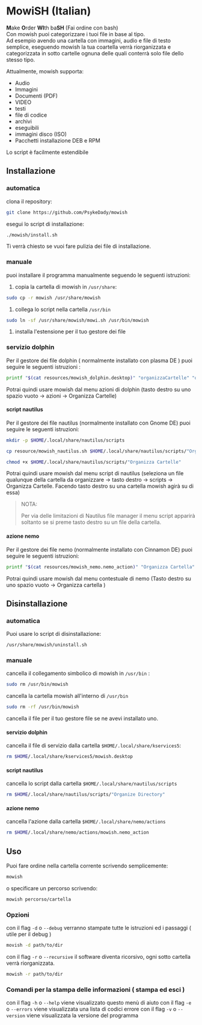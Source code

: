 # MowiSH (Italian)
**M**ake **O**rder **WI**th ba**SH** (Fai ordine con bash)  
Con mowish puoi categorizzare i tuoi file in base al tipo.   
Ad esempio avendo una cartella con immagini, audio e file di testo semplice, eseguendo mowish la tua coartella verrà riorganizzata e categorizzata in sotto cartelle ognuna delle quali conterrà solo file dello stesso tipo.

Attualmente, mowish supporta: 

- Audio
- Immagini
- Documenti (PDF)
- VIDEO
- testi
- file di codice
- archivi
- eseguibili
- immagini disco (ISO)
- Pacchetti installazione DEB e RPM

Lo script è facilmente estendibile
## Installazione

### automatica
clona il repository: 
```bash
git clone https://github.com/PsykeDady/mowish
```

esegui lo script di installazione: 
```bash
./mowish/install.sh
```

Ti verrà chiesto se vuoi fare pulizia dei file di installazione.

### manuale
puoi installare il programma manualmente seguendo le seguenti istruzioni: 

1. copia la cartella di mowish in `/usr/share`: 
```bash 
sudo cp -r mowish /usr/share/mowish 
```
1. collega lo script nella cartella `/usr/bin`  
```bash
sudo ln -sf /usr/share/mowish/mowi.sh /usr/bin/mowish
```
1. installa l'estensione per il tuo gestore dei file

### servizio dolphin
Per il gestore dei file dolphin ( normalmente installato con plasma DE ) puoi seguire le seguenti istruzioni :   
```bash
printf "$(cat resources/mowish_dolphin.desktop)" "organizzaCartelle" "organizzaCartelle" "Organizza Cartelle" | tee $HOME/.local/share/kservices5/mowish.desktop
```

Potrai quindi usare mowish dal menu azioni di dolphin (tasto destro su uno spazio vuoto &rarr; azioni &rarr; Organizza Cartelle)
#### script nautilus

Per il gestore dei file nautilus (normalmente installato con Gnome DE) puoi seguire le seguenti istruzioni:

```bash 
mkdir -p $HOME/.local/share/nautilus/scripts

cp resource/mowish_nautilus.sh $HOME/.local/share/nautilus/scripts/"Organizza Cartelle"

chmod +x $HOME/.local/share/nautilus/scripts/"Organizza Cartelle"
```

Potrai quindi usare mowish dal menu script di nautilus (seleziona un file qualunque della cartella da organizzare &rarr; tasto destro &rarr; scripts &rarr; Organizza Cartelle. Facendo tasto destro su una cartella mowish agirà su di essa) 

> NOTA: 
> 
> Per via delle limitazioni di Nautilus file manager il menu script apparirà soltanto se si preme tasto destro su un file della cartella. 

#### azione nemo
Per il gestore dei file nemo (normalmente installato con Cinnamon DE) puoi seguire le seguenti istruzioni: 

```bash
printf "$(cat resources/mowish_nemo.nemo_action)" "Organizza Cartella" "Organizza Cartella" | tee $HOME/.local/share/nemo/actions/mowish.nemo_action
```

Potrai quindi usare mowish dal menu contestuale di nemo (Tasto destro su uno spazio vuoto &rarr; Organizza cartella )

## Disinstallazione

### automatica
Puoi usare lo script di disinstallazione:

```bash
/usr/share/mowish/uninstall.sh
```

### manuale

cancella il collegamento simbolico di mowish in `/usr/bin` :
```bash
sudo rm /usr/bin/mowish
```

cancella la cartella mowish all'interno di `/usr/bin`
```bash
sudo rm -rf /usr/bin/mowish
```

cancella il file per il tuo gestore file se ne avevi installato uno.

#### servizio dolphin
cancella il file di servizio dalla cartella `$HOME/.local/share/kservices5`: 

```bash
rm $HOME/.local/share/kservices5/mowish.desktop
```
#### script nautilus
cancella lo script dalla cartella `$HOME/.local/share/nautilus/scripts`

```bash
rm $HOME/.local/share/nautilus/scripts/"Organize Directory"
```

#### azione nemo
cancella l'azione dalla cartella `$HOME/.local/share/nemo/actions` 

```bash
rm $HOME/.local/share/nemo/actions/mowish.nemo_action
```
## Uso

Puoi fare ordine nella cartella corrente scrivendo semplicemente: 

```bash
mowish
```

o specificare un percorso scrivendo: 
```bash
mowish percorso/cartella
```


### Opzioni

con il flag `-d` o `--debug` verranno stampate tutte le istruzioni ed i passaggi ( utile per il debug )
```bash
movish -d path/to/dir
```

con il flag `-r` o `--recursive` il software diventa ricorsivo, ogni sotto cartella verrà riorganizzata.
```bash
mowish -r path/to/dir
```

### Comandi per la stampa delle informazioni ( stampa ed esci )

con il flag `-h` o `--help` viene visualizzato questo menù di aiuto
con il flag `-e` o `--errors` viene visualizzata una lista di codici errore
con il flag `-v` o `--version` viene visualizzata la versione del programma